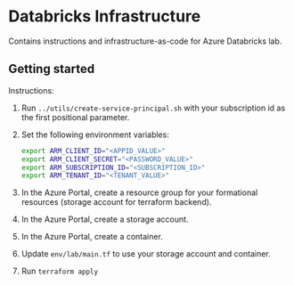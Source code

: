 # Databricks Infrastructure

Contains instructions and infrastructure-as-code for Azure Databricks lab.

## Getting started

Instructions:

1. Run `../utils/create-service-principal.sh` with your subscription id as the first positional
   parameter.
2. Set the following environment variables:

    ```bash
    export ARM_CLIENT_ID="<APPID_VALUE>"
    export ARM_CLIENT_SECRET="<PASSWORD_VALUE>"
    export ARM_SUBSCRIPTION_ID="<SUBSCRIPTION_ID>"
    export ARM_TENANT_ID="<TENANT_VALUE>"
    ```

3. In the Azure Portal, create a resource group for your formational resources (storage account for
   terraform backend).
4. In the Azure Portal, create a storage account.
5. In the Azure Portal, create a container.
6. Update `env/lab/main.tf` to use your storage account and container.
7. Run `terraform apply`
